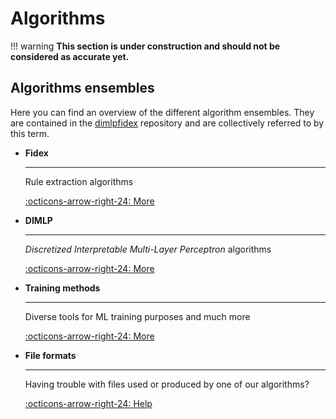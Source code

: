# Algorithms

!!! warning
    **This section is under construction and should not be considered as accurate yet.**

## Algorithms ensembles

Here you can find an overview of the different algorithm ensembles. They are contained in the [dimlpfidex](https://github.com/HES-XPLAIN/dimlpfidex) repository and are collectively referred to by this term.

<div class="grid cards" markdown>

-   **Fidex**

    ---

    Rule extraction algorithms

    [:octicons-arrow-right-24: More](algorithms/fidex.md)


-   **DIMLP**

    ---

    *Discretized Interpretable Multi-Layer Perceptron* algorithms

    [:octicons-arrow-right-24: More](algorithms/dimlp.md)

-   **Training methods**

    ---

    Diverse tools for ML training purposes and much more

    [:octicons-arrow-right-24: More](algorithms/training-methods.md)


-   **File formats**

    ---

    Having trouble with files used or produced by one of our algorithms?

    [:octicons-arrow-right-24: Help](algorithms/file-formats.md)
</div>